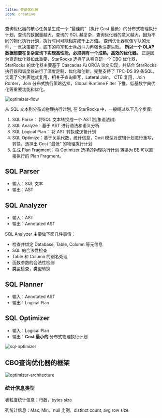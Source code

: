 ```yaml
---
title: 查询优化器
icon: creative
---
```


查询优化器的核心任务是生成一个 “最佳的”（执行 Cost 最低）的分布式物理执行计划，查询的数据量越大，查询的 SQL 越复杂，查询优化器的意义越大，因为不同的物化执行计划，执行时间可能相差成千上万倍。 查询优化器就像军队的元帅，一旦决策错了，底下的将军和士兵战斗力再强也注定失败。 **所以一个 OLAP 数据想要在复杂查询下实现高性能，必须拥有一个成熟，高效的优化器。** 正是因为查询优化器如此重要，StarRocks 选择了从零自研一个 CBO 优化器，StarRocks 的优化器主要基于 Cascades 和 ORCA 论文实现，并结合 StarRocks 执行器和调度器进行了深度定制，优化和创新。完整支持了 TPC-DS 99 条SQL，实现了公共表达式复用，相关子查询重写，Lateral Join， CTE 复用，Join Rorder，Join 分布式执行策略选择，Global Runtime Filter 下推，低基数字典优化等重要功能和优化。

![optimizer-flow](/optimizer-flow.png)

从 SQL 文本到分布式物理执行计划, 在 StarRocks 中，一般经过以下几个步骤:

1. SQL Parse： 将SQL 文本转换成一个 AST(抽象语法树)
2. SQL Analyze：基于 AST 进行语法和语义分析
3. SQL Logical Plan： 将 AST 转换成逻辑计划
4. SQL Optimize：基于关系代数，统计信息，Cost 模型对逻辑计划进行重写，转换，选择出 Cost “最低” 的物理执行计划
5. 生成 Plan Fragment：将 Optimizer 选择的物理执行计划 转换为 BE 可以直接执行的 Plan Fragment。

## SQL Parser

- 输入：SQL 文本
- 输出：AST

## SQL Analyzer

- 输入：AST
- 输出：Annotated AST

SQL Analyzer 主要做下面几件事情：

- 检查并绑定 Database, Table, Column 等元信息
- SQL 的合法性检查
- Table 和 Column 的别名处理
- 函数参数的合法性检测
- 类型检查，类型转换

## SQL Planner

- 输入：Annotated AST
- 输出：Logical Plan

## SQL Optimizer

- 输入：Logical  Plan
- 输出：**Cost 最小的**  分布式物理执行计划

![sql-optimizer](/sql-optimizer.png)

## CBO查询优化器的框架

![optimizer-architecture](/optimizer-architecture.png)

### 统计信息类型

表粒度统计信息：行数，bytes size

列统计信息：Max, Min，null 比例，distinct count, avg row size
